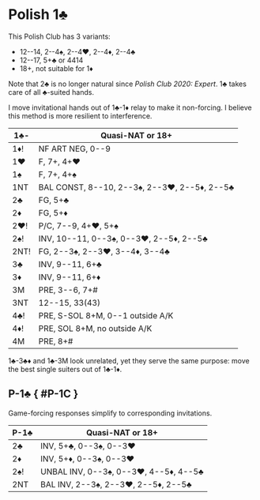 # Polish 1♣

This Polish Club has 3 variants:

- 12--14, 2--4♠, 2--4♥, 2--4♦, 2--4♣
- 12--17, 5+♣ or 4414
- 18+, not suitable for 1♦

Note that 2♣ is no longer natural since *Polish Club 2020: Expert*.  1♣ takes
care of all ♣-suited hands.

I move invitational hands out of 1♣-1♦ relay to make it non-forcing.  I believe
this method is more resilient to interference.

| 1♣-  | Quasi-NAT or 18+ |
|------|------------------|
| 1♦!  | NF ART NEG, 0--9
| 1♥   | F, 7+, 4+♥
| 1♠   | F, 7+, 4+♠
| 1NT  | BAL CONST, 8--10, 2--3♠, 2--3♥, 2--5♦, 2--5♣
| 2♣   | FG, 5+♣
| 2♦   | FG, 5+♦
| 2♥!  | P/C, 7--9, 4+♥, 5+♠
| 2♠!  | INV, 10--11, 0--3♠, 0--3♥, 2--5♦, 2--5♣
| 2NT! | FG, 2--3♠, 2--3♥, 3--4♦, 3--4♣
| 3♣   | INV, 9--11, 6+♣
| 3♦   | INV, 9--11, 6+♦
| 3M   | PRE, 3--6, 7+#
| 3NT  | 12--15, 33(43)
| 4♣!  | PRE, S-SOL 8+M, 0--1 outside A/K
| 4♦!  | PRE, SOL 8+M, no outside A/K
| 4M   | PRE, 8+#

1♣-3♣♦ and 1♣-3M look unrelated, yet they serve the same purpose: move the
best single suiters out of 1♣-1♦.

## P-1♣ { #P-1C }

Game-forcing responses simplify to corresponding invitations.

| P-1♣ | Quasi-NAT or 18+ |
|------|------------------|
| 2♣   | INV, 5+♣, 0--3♠, 0--3♥
| 2♦   | INV, 5+♦, 0--3♠, 0--3♥
| 2♠!  | UNBAL INV, 0--3♠, 0--3♥, 4--5♦, 4--5♣
| 2NT  | BAL INV, 2--3♠, 2--3♥, 2--5♦, 2--5♣

